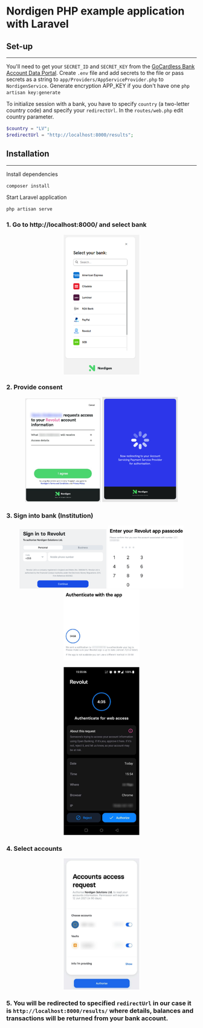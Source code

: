 # Nordigen PHP example application with Laravel

## Set-up
---
You'll need to get your `SECRET_ID` and `SECRET_KEY` from the [GoCardless Bank Account Data Portal](https://bankaccountdata.gocardless.com/user-secrets/).
Create  `.env` file and add secrets to the file or pass secrets as a string to `app/Providers/AppServiceProvider.php` to `NordigenService`.
Generate encryption APP_KEY if you don't have one `php artisan key:generate`


To initialize session with a bank, you have to specify `country` (a two-letter country code) and specify your `redirectUrl`.
In the `routes/web.php` edit country parameter.
```php
$country = "LV";
$redirectUrl = "http://localhost:8000/results";
```

## Installation
---
Install dependencies

```bash
composer install
```

Start Laravel application

```bash
php artisan serve
```

### 1. Go to http://localhost:8000/ and select bank
<p align="center">
    <img align="center" src="./resources/_media/f_3_select_aspsp.png" width="200" />
</p>

### 2. Provide consent
<p align="center">
  <img src="./resources/_media/f_4_ng_agreement.jpg" width="200" />
  <img src="./resources/_media/f_4.1_ng_redirect.png" width="200" />
</p>

### 3. Sign into bank (Institution)
<p align="center">
  <img src="./resources/_media/f_5_aspsps_signin.png" width="230" />
  <img src="./resources/_media/f_5.1_aspsps_signin.jpg" width="200" />
  <img src="./resources/_media/f_5.2_aspsps_signin.jpg" width="200" />
</p>

<p align="center">
  <img src="./resources/_media/f_5.3_aspsp_auth.jpg" width="200" />
</p>

### 4. Select accounts
<p align="center">
  <img src="./resources/_media/f_6_aspsp_accs.jpg" width="200" />
</p>

### 5. You will be redirected to specified `redirectUrl` in our case it is `http://localhost:8000/results/` where details, balances and transactions will be returned from your bank account.

